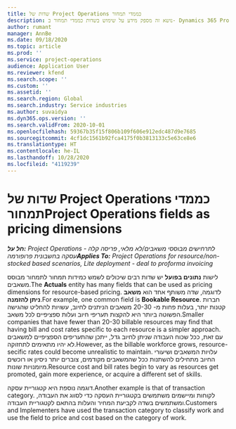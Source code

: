 ```yaml
---
title: שדות של Project Operations כממדי תמחור
description: נושא זה מספק מידע על שימוש בשדות כממדי תמחור ב- Dynamics 365 Project Operations.
author: rumant
manager: AnnBe
ms.date: 09/18/2020
ms.topic: article
ms.prod: ''
ms.service: project-operations
audience: Application User
ms.reviewer: kfend
ms.search.scope: ''
ms.custom: ''
ms.assetid: ''
ms.search.region: Global
ms.search.industry: Service industries
ms.author: suvaidya
ms.dyn365.ops.version: ''
ms.search.validFrom: 2020-10-01
ms.openlocfilehash: 59367b35f15f806b109f606e912edc487d9e7685
ms.sourcegitcommit: 4cf1dc1561b92fca4175f0b3813133c5e63ce8e6
ms.translationtype: HT
ms.contentlocale: he-IL
ms.lasthandoff: 10/28/2020
ms.locfileid: "4119239"
---
```

# <a name="project-operations-fields-as-pricing-dimensions"></a><span data-ttu-id="3aee2-103">שדות של Project Operations כממדי תמחור</span><span class="sxs-lookup"><span data-stu-id="3aee2-103">Project Operations fields as pricing dimensions</span></span>

<span data-ttu-id="3aee2-104">_**חל על:** Project Operations לתרחישים מבוססי משאבים/לא מלאי, פריסה קלה - עסקה בחשבונית פרופורמה_</span><span class="sxs-lookup"><span data-stu-id="3aee2-104">_**Applies To:** Project Operations for resource/non-stocked based scenarios, Lite deployment - deal to proforma invoicing_</span></span>

<span data-ttu-id="3aee2-105">לישות **‏‫נתונים בפועל‬** יש שדות רבים שיכולים לשמש כמידות תמחור לתמחור מבוסס משאבים.</span><span class="sxs-lookup"><span data-stu-id="3aee2-105">The **Actuals** entity has many fields that can be used as pricing dimensions for resource-based pricing.</span></span> <span data-ttu-id="3aee2-106">לדוגמה, שדה משותף אחד הוא **משאב ניתן להזמנה**.</span><span class="sxs-lookup"><span data-stu-id="3aee2-106">For example, one common field is **Bookable Resource**.</span></span> <span data-ttu-id="3aee2-107">חברות קטנות יותר, בעלות פחות מ- 20-30 משאבים הניתנים לחיוב, עשויות להחליט שהגישה הפשוטה ביותר היא להקצות תעריפי חיוב ועלות ספציפיים לכל משאב.</span><span class="sxs-lookup"><span data-stu-id="3aee2-107">Smaller companies that have fewer than 20-30 billable resources may find that having bill and cost rates specific to each resource is a simpler approach.</span></span> <span data-ttu-id="3aee2-108">עם זאת, ככל שכוח העבודה שניתן לחיוב גדל, ייתכן שהתעריפים הספציפיים למשאבים לא יהיו מתאימים לתחזוקה.</span><span class="sxs-lookup"><span data-stu-id="3aee2-108">However, as the billable workforce grows, resource-secific rates could become unrealistic to maintain.</span></span> <span data-ttu-id="3aee2-109">עלויות המשאבים ושיעורי החיוב מתחילים להשתנות ככל שהמשאבים מקודמים, צוברים יותר ניסיון או רוכשים מיומנויות שונות.</span><span class="sxs-lookup"><span data-stu-id="3aee2-109">Resource cost and bill rates begin to vary as resources get promoted, gain more experience, or acquire a different set of skills.</span></span> 

<span data-ttu-id="3aee2-110">דוגמה נוספת היא קטגוריית עסקה.</span><span class="sxs-lookup"><span data-stu-id="3aee2-110">Another example is that of transaction category.</span></span> <span data-ttu-id="3aee2-111">לקוחות ומיישמים משתמשים בקטגוריית העסקה כדי לסווג את העבודה, ומשתמשים בשדה לקביעת המחיר והעלות בהתאם לקטגוריית העבודה.</span><span class="sxs-lookup"><span data-stu-id="3aee2-111">Customers and Implementers have used the transaction category to classify work and use the field to price and cost based on the category of work.</span></span>
